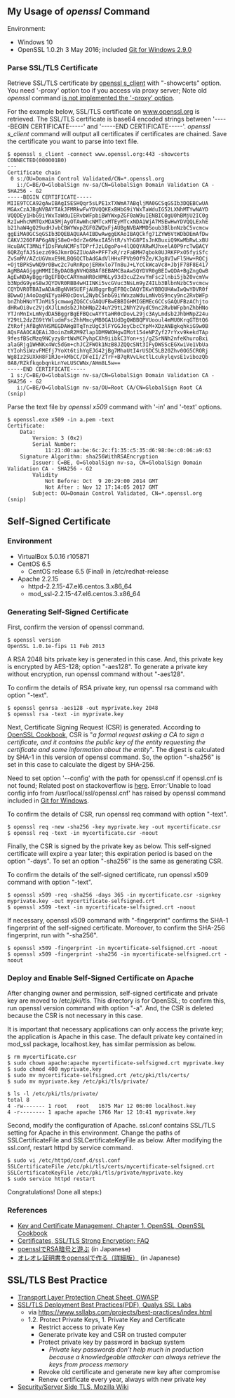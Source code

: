 ## My Usage of *openssl* Command
Environment:
- Windows 10
- OpenSSL 1.0.2h  3 May 2016; included [Git for Windows 2.9.0](https://git-scm.com/download/win)

### Parse SSL/TLS Certificate
Retrieve SSL/TLS certificate by [openssl s_client](https://www.openssl.org/docs/manmaster/apps/s_client.html) with "-showcerts" option. You need '-proxy' option too if you access via proxy server; Note old *openssl* command [is not implemented the '-proxy' option](http://stackoverflow.com/questions/3220419/openssl-s-client-using-a-proxy).

For the example below, SSL/TLS certificate on www.openssl.org is retrieved. The SSL/TLS certificate is base64 encoded strings between '-----BEGIN CERTIFICATE-----' and '-----END CERTIFICATE-----'. *openssl s_client* command will output all certificates if certificates are chained. Save the certificate you want to parse into text file.
```
$ openssl s_client -connect www.openssl.org:443 -showcerts
CONNECTED(000001B0)
---
Certificate chain
 0 s:/OU=Domain Control Validated/CN=*.openssl.org
   i:/C=BE/O=GlobalSign nv-sa/CN=GlobalSign Domain Validation CA - SHA256 - G2
-----BEGIN CERTIFICATE-----
MIIE9TCCA92gAwIBAgISESHQqr5sLPE1xTXWmA7ABqljMA0GCSqGSIb3DQEBCwUA
MGAxCzAJBgNVBAYTAkJFMRkwFwYDVQQKExBHbG9iYWxTaWduIG52LXNhMTYwNAYD
VQQDEy1HbG9iYWxTaWduIERvbWFpbiBWYWxpZGF0aW9uIENBIC0gU0hBMjU2IC0g
RzIwHhcNMTQxMDA5MjAyOTAwWhcNMTcxMTEyMTcxNDA1WjA7MSEwHwYDVQQLExhE
b21haW4gQ29udHJvbCBWYWxpZGF0ZWQxFjAUBgNVBAMMDSoub3BlbnNzbC5vcmcw
ggEiMA0GCSqGSIb3DQEBAQUAA4IBDwAwggEKAoIBAQCkfg71ZYW6VtWDbDEmAfDw
CAKVJ260FAP6gANjS8eO+0drZe6MexIA5htR/sYhG8PIsJnKBuxiQ9KwMbRwLxBU
HcuBACT3MNif1DsFWuNCMFsTDPrfJzLOgoPo+4lQ0QYARwMJhxelA0P9rcTwBACY
6QRZgfAJ5iezz69GJkmrDGZIUoAR+PFF7xR/rzFaBMH7gbok0UJRKFPxO5fyiSfc
ZvSmMV/AZcUGVmxE9HLBQ6QCTbAdGAdVlHHxFPVb9Of9Ze/KJg8VIwFl5Hw+RQCj
+OjtBPkSwNQ9r0Bwc2c7uRnRpojERHxlo7Tn8uJ+LYcCkWcaVc8+JbjF78F8E417
AgMBAAGjggHMMIIByDAOBgNVHQ8BAf8EBAMCBaAwSQYDVR0gBEIwQDA+BgZngQwB
AgEwNDAyBggrBgEFBQcCARYmaHR0cHM6Ly93d3cuZ2xvYmFsc2lnbi5jb20vcmVw
b3NpdG9yeS8wJQYDVR0RBB4wHIINKi5vcGVuc3NsLm9yZ4ILb3BlbnNzbC5vcmcw
CQYDVR0TBAIwADAdBgNVHSUEFjAUBggrBgEFBQcDAQYIKwYBBQUHAwIwQwYDVR0f
BDwwOjA4oDagNIYyaHR0cDovL2NybC5nbG9iYWxzaWduLmNvbS9ncy9nc2RvbWFp
bnZhbHNoYTJnMi5jcmwwgZQGCCsGAQUFBwEBBIGHMIGEMEcGCCsGAQUFBzAChjto
dHRwOi8vc2VjdXJlLmdsb2JhbHNpZ24uY29tL2NhY2VydC9nc2RvbWFpbnZhbHNo
YTJnMnIxLmNydDA5BggrBgEFBQcwAYYtaHR0cDovL29jc3AyLmdsb2JhbHNpZ24u
Y29tL2dzZG9tYWludmFsc2hhMmcyMB0GA1UdDgQWBBQPVUooul4mMU0KrqGTBtQ6
ZtRofjAfBgNVHSMEGDAWgBTqTnzUgC3lFYGGJoyCbcCYpM+XDzANBgkqhkiG9w0B
AQsFAAOCAQEAiJDoinZmR2M9Zlap1DM9WOHgwIMot154eNPZyf27rYxv9kekdTAp
9fesfBScMzq9NCyzy8rtWxMCPyhpCXh9iibkC3Yon+sj/gZSrNNh2nfeKhuroBxi
alaGRjg1WHNKx4Wc5dGm+chJCZFWOk1NzB8JZQQcSNt3IFyDWSScEGXwiVe1VbUa
tYIohSiWzvFMEfj7YoXt6tihYqEJG42jBg7MhaUtI4rUSDC5LB20Zhv0OG5CRORj
Wg8Iz2SUXkH8F1RJo+kMbCC/DFeII/ZTrF+B7qRVvLkctlLcukylqvsE1vibozQb
0A8/RZkfkqobqnkLnYeLUSCWNx/AHm8L5w==
-----END CERTIFICATE-----
 1 s:/C=BE/O=GlobalSign nv-sa/CN=GlobalSign Domain Validation CA - SHA256 - G2
   i:/C=BE/O=GlobalSign nv-sa/OU=Root CA/CN=GlobalSign Root CA
(snip)
```

Parse the text file by *openssl x509* command with '-in' and '-text' options.
```
$ openssl.exe x509 -in a.pem -text
Certificate:
    Data:
        Version: 3 (0x2)
        Serial Number:
            11:21:d0:aa:be:6c:2c:f1:35:c5:35:d6:98:0e:c0:06:a9:63
    Signature Algorithm: sha256WithRSAEncryption
        Issuer: C=BE, O=GlobalSign nv-sa, CN=GlobalSign Domain Validation CA - SHA256 - G2
        Validity
            Not Before: Oct  9 20:29:00 2014 GMT
            Not After : Nov 12 17:14:05 2017 GMT
        Subject: OU=Domain Control Validated, CN=*.openssl.org
(snip)
```

## Self-Signed Certificate
### Environment
- VirtualBox 5.0.16 r105871
- CentOS 6.5
  - CentOS release 6.5 (Final) in /etc/redhat-release
- Apache 2.2.15
  - httpd-2.2.15-47.el6.centos.3.x86_64
  - mod_ssl-2.2.15-47.el6.centos.3.x86_64

### Generating Self-Signed Certificate
First, confirm the version of openssl command.
```
$ openssl version
OpenSSL 1.0.1e-fips 11 Feb 2013
```
A RSA 2048 bits private key is generated in this case. And, this private key
is encrypted by AES-128; option "-aes128". To generate a private
key without encryption, run openssl command without "-aes128".

To confirm the details of RSA private key, run openssl rsa command with option "-text".
```
$ openssl genrsa -aes128 -out myprivate.key 2048
$ openssl rsa -text -in myprivate.key
```

Next, Certificate Signing Request (CSR) is generated.
According to [OpenSSL Cookbook](https://www.feistyduck.com/library/openssl-cookbook/online/ch-openssl.html#openssl-creating-csrs),
CSR is "*a formal request asking a CA to sign a certificate, and it contains the public key of the entity requesting the certificate and some information about the entity*".
The digest is calculated by SHA-1 in this version of openssl command.
So, the option "-sha256" is set in this case to calculate the digest by SHA-256.

Need to set option '--config' with the path for openssl.cnf if openssl.cnf is not found; Related post on stackoverflow is [here](http://stackoverflow.com/questions/7360602/openssl-and-error-in-reading-openssl-conf-file). Error:'Unable to load config info from /usr/local/ssl/openssl.cnf' has raised by openssl command included in [Git for Windows](https://git-scm.com/download/win).

To confirm the details of CSR, run openssl req command with option "-text".
```
$ openssl req -new -sha256 -key myprivate.key -out mycertificate.csr
$ openssl req -text -in mycertificate.csr -noout
```

Finally, the CSR is signed by the private key as below. This self-signed certificate
will expire a year later; this expiration period is based on the option "-days".
To set an option "-sha256" is the same as generating CSR.

To confirm the details of the self-signed certificate, run openssl x509 command with option "-text".
```
$ openssl x509 -req -sha256 -days 365 -in mycertificate.csr -signkey myprivate.key -out mycertificate-selfsigned.crt
$ openssl x509 -text -in mycertificate-selfsigned.crt -noout
```

If necessary, openssl x509 command with "-fingerprint" confirms
the SHA-1 fingerprint of the self-signed certificate. Moreover, to confirm
the SHA-256 fingerprint, run with "-sha256".
```
$ openssl x509 -fingerprint -in mycertificate-selfsigned.crt -noout
$ openssl x509 -fingerprint -sha256 -in mycertificate-selfsigned.crt -noout
```

### Deploy and Enable Self-Signed Certificate on Apache
After changing owner and permission, self-signed certificate and private key
are moved to /etc/pki/tls. This directory is for OpenSSL; to confirm
this, run openssl version command with option "-a". And, the CSR is deleted
because the CSR is not necessary in this case.

It is important that necessary applications can only access the private key;
the application is Apache in this case. The default private key
contained in mod_ssl package, localhost.key, has similar permission as below.
```
$ rm mycertificate.csr
$ sudo chown apache:apache mycertificate-selfsigned.crt myprivate.key
$ sudo chmod 400 myprivate.key
$ sudo mv mycertificate-selfsigned.crt /etc/pki/tls/certs/
$ sudo mv myprivate.key /etc/pki/tls/private/
```
```
$ ls -l /etc/pki/tls/private/
total 8
4 -rw------- 1 root   root   1675 Mar 12 06:00 localhost.key
4 -r-------- 1 apache apache 1766 Mar 12 10:41 myprivate.key
```

Second, modify the configuration of Apache.
ssl.conf contains SSL/TLS setting for Apache in this environment.
Change the paths of SSLCertificateFile and SSLCertificateKeyFile as below.
After modifying the ssl.conf, restart httpd by service command.
```
$ sudo vi /etc/httpd/conf.d/ssl.conf
SSLCertificateFile /etc/pki/tls/certs/mycertificate-selfsigned.crt
SSLCertificateKeyFile /etc/pki/tls/private/myprivate.key
$ sudo service httpd restart
```

Congratulations! Done all steps:)

### References
- [Key and Certificate Management, Chapter 1. OpenSSL, OpenSSL Cookbook](https://www.feistyduck.com/library/openssl-cookbook/online/ch-openssl.html#openssl-key-and-certificate-management)
- [Certificates, SSL/TLS Strong Encryption: FAQ](https://httpd.apache.org/docs/2.4/ssl/ssl_faq.html#aboutcerts)
- [opensslでRSA暗号と遊ぶ](http://d.hatena.ne.jp/ozuma/20130510/1368114329) (in Japanese)
- [オレオレ証明書をopensslで作る（詳細版）](http://d.hatena.ne.jp/ozuma/20130511/1368284304) (in Japanese)


## SSL/TLS Best Practice
- [Transport Layer Protection Cheat Sheet, OWASP](https://www.owasp.org/index.php/Transport_Layer_Protection_Cheat_Sheet)
- [SSL/TLS Deployment Best Practices(PDF), Qualys SSL Labs](https://www.ssllabs.com/downloads/SSL_TLS_Deployment_Best_Practices.pdf)
  - via https://www.ssllabs.com/projects/best-practices/index.html
  - 1.2. Protect Private Keys, 1. Private Key and Certificate
    - Restrict access to private Key
    - Generate private key and CSR on trusted computer
    - Protect private key by password in backup system
      - *Private key passwords don’t help much in production because a knowledgeable attacker can always retrieve the keys from process memory*
    - Revoke old certificate and generate new key after compromise
    - Renew certificate every year, always with new private key
- [Security/Server Side TLS, Mozilla Wiki](https://wiki.mozilla.org/Security/Server_Side_TLS)
